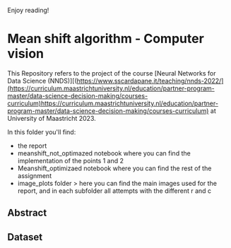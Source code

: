 Enjoy reading!

# Mean shift algorithm - Computer vision

This Repository refers to the project of the course [Neural Networks for Data Science (NNDS)][(https://www.sscardapane.it/teaching/nnds-2022/](https://curriculum.maastrichtuniversity.nl/education/partner-program-master/data-science-decision-making/courses-curriculum)https://curriculum.maastrichtuniversity.nl/education/partner-program-master/data-science-decision-making/courses-curriculum) at University of Maastricht 2023.

In this folder you'll find:

*  the report
*   meanshift_not_optimazed notebook where you can find the implementation of the points 1 and 2
*   Meanshift_optimizaed notebook where you can find the rest of the assignment
*   image_plots folder > here you can find the main images used for the report, and in each subfolder all attempts with the different r and c

## Abstract



## Dataset

